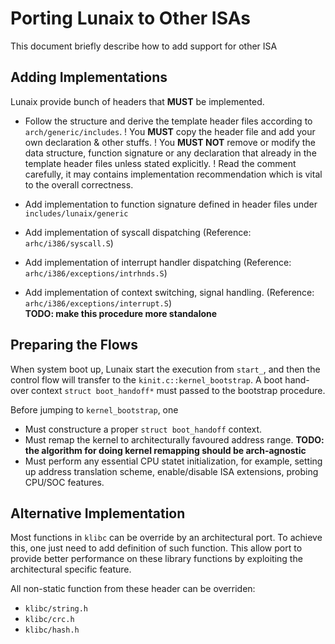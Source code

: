 # Porting Lunaix to Other ISAs

This document briefly describe how to add support for other ISA

## Adding Implementations

Lunaix provide bunch of headers that **MUST** be implemented.

+ Follow the structure and derive the template header files according to
  `arch/generic/includes`.
  ! You **MUST** copy the header file and add your own
  declaration & other stuffs.
  ! You **MUST NOT** remove or modify the data structure,
  function signature or any declaration that already in the template header
  files unless stated explicitly.
  ! Read the comment carefully, it may contains implementation recommendation
  which is vital to the overall correctness.

+ Add implementation to function signature defined in header files under
  `includes/lunaix/generic`

+ Add implementation of syscall dispatching (Reference: `arhc/i386/syscall.S`)  

+ Add implementation of interrupt handler dispatching  (Reference:
  `arhc/i386/exceptions/intrhnds.S`)  

+ Add implementation of context switching, signal handling. (Reference:
  `arhc/i386/exceptions/interrupt.S`)  
  **TODO: make this procedure more standalone**

## Preparing the Flows

When system boot up, Lunaix start the execution from `start_`, and then the
control flow will transfer to the `kinit.c::kernel_bootstrap`. A boot hand-over 
context `struct boot_handoff*` must passed to the bootstrap procedure.

Before jumping to `kernel_bootstrap`, one

+ Must constructure a proper `struct boot_handoff` context.
+ Must remap the kernel to architecturally favoured address range. 
    **TODO: the algorithm for doing kernel remapping should be arch-agnostic**
+ Must perform any essential CPU statet initialization, for example, setting up
  address translation scheme, enable/disable ISA extensions, probing CPU/SOC
  features.

## Alternative Implementation

Most functions in `klibc` can be override by an architectural port. To achieve
this, one just need to add definition of such function. This allow port to
provide better performance on these library functions by exploiting the
architectural specific feature.

All non-static function from these header can be overriden:

+ `klibc/string.h`
+ `klibc/crc.h`
+ `klibc/hash.h`
